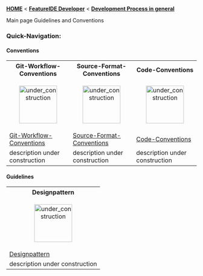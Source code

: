 <!-- Breadcrumb -->
[**HOME**](https://github.com/tthuem/FeatureIDE/wiki) < [**FeatureIDE Developer**](https://github.com/tthuem/FeatureIDE/wiki/FeatureIDE-Developer) < [**Development Process in general**](https://github.com/tthuem/FeatureIDE/wiki/Development-Process-in-general)

<!-- Introduction -->
Main page Guidelines and Conventions

<!-- Quick-Navigation-Table -->
### Quick-Navigation:

#### Conventions
<table>
	<tr>
		<th>Git-Workflow-Conventions</th>
		<th>Source-Format-Conventions</th>
		<th>Code-Conventions</th>
	</tr>
	<tr>
		<td width="213px">
			<p align="center">
				<img height="100" width="100" alt="under_construction" src="https://github.com/tthuem/FeatureIDE/wiki/Assets/under_construction.png">
			</p>
		</td>
		<td width="213px">
			<p align="center">
				<img height="100" width="100" alt="under_construction" src="https://github.com/tthuem/FeatureIDE/wiki/Assets/under_construction.png">
			</p>
		</td>
		<td width="213px">
			<p align="center">
				<img height="100" width="100" alt="under_construction" src="https://github.com/tthuem/FeatureIDE/wiki/Assets/under_construction.png">
			</p>
		</td>
	</tr>
	<tr>
		<td>
			<a href="/tthuem/FeatureIDE/wiki/Git-Workflow-Conventions">Git-Workflow-Conventions</a>
		</td>
		<td>
			<a href="/tthuem/FeatureIDE/wiki/Source-Format-Conventions">Source-Format-Conventions</a>
		</td>
		<td>
			<a href="/tthuem/FeatureIDE/wiki/Code-Conventions">Code-Conventions</a>
		</td>
	</tr>
	<tr>
		<td>description under construction</td>
		<td>description under construction</td>
		<td>description under construction</td>
	</tr>
</table>

#### Guidelines
<table>
	<tr>
		<th>Designpattern</th>
	</tr>
	<tr>
		<td>
			<p align="center">
				<img height="100" width="100" alt="under_construction" src="https://github.com/tthuem/FeatureIDE/wiki/Assets/under_construction.png">
			</p>
		</td>
	</tr>
	<tr>
		<td>
			<a href="/tthuem/FeatureIDE/wiki/Designpattern">Designpattern</a>
		</td>
	</tr>
	<tr>
		<td>description under construction</td>
	</tr>
</table>
<!-- Additional Content -->